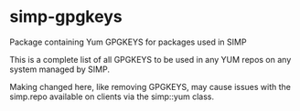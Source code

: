 # simp-gpgkeys
Package containing Yum GPGKEYS for packages used in SIMP

This is a complete list of all GPGKEYS to be used in any YUM repos on any
system managed by SIMP.

Making changed here, like removing GPGKEYS, may cause issues with the simp.repo
available on clients via the simp::yum class.
